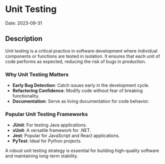 # Unit Testing

Date: 2023-09-31

## Description
Unit testing is a critical practice in software development where individual components or functions are tested in isolation. It ensures that each unit of code performs as expected, reducing the risk of bugs in production.

### Why Unit Testing Matters
- **Early Bug Detection**: Catch issues early in the development cycle.
- **Refactoring Confidence**: Modify code without fear of breaking functionality.
- **Documentation**: Serve as living documentation for code behavior.

### Popular Unit Testing Frameworks
- **JUnit**: For testing Java applications.
- **xUnit**: A versatile framework for .NET.
- **Jest**: Popular for JavaScript and React applications.
- **PyTest**: Ideal for Python projects.

A robust unit testing strategy is essential for building high-quality software and maintaining long-term stability.
